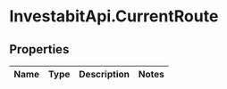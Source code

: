 # InvestabitApi.CurrentRoute

## Properties
Name | Type | Description | Notes
------------ | ------------- | ------------- | -------------


